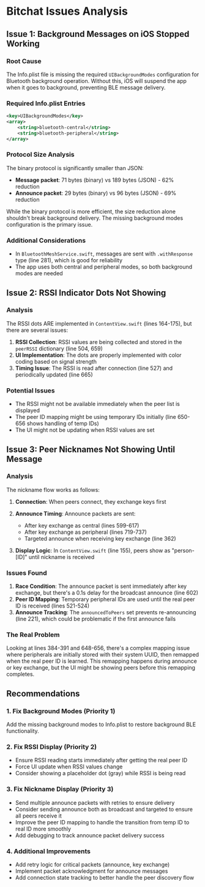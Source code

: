 # Bitchat Issues Analysis

## Issue 1: Background Messages on iOS Stopped Working

### Root Cause
The Info.plist file is missing the required `UIBackgroundModes` configuration for Bluetooth background operation. Without this, iOS will suspend the app when it goes to background, preventing BLE message delivery.

### Required Info.plist Entries
```xml
<key>UIBackgroundModes</key>
<array>
    <string>bluetooth-central</string>
    <string>bluetooth-peripheral</string>
</array>
```

### Protocol Size Analysis
The binary protocol is significantly smaller than JSON:
- **Message packet**: 71 bytes (binary) vs 189 bytes (JSON) - 62% reduction
- **Announce packet**: 29 bytes (binary) vs 96 bytes (JSON) - 69% reduction

While the binary protocol is more efficient, the size reduction alone shouldn't break background delivery. The missing background modes configuration is the primary issue.

### Additional Considerations
- In `BluetoothMeshService.swift`, messages are sent with `.withResponse` type (line 281), which is good for reliability
- The app uses both central and peripheral modes, so both background modes are needed

## Issue 2: RSSI Indicator Dots Not Showing

### Analysis
The RSSI dots ARE implemented in `ContentView.swift` (lines 164-175), but there are several issues:

1. **RSSI Collection**: RSSI values are being collected and stored in the `peerRSSI` dictionary (line 504, 659)
2. **UI Implementation**: The dots are properly implemented with color coding based on signal strength
3. **Timing Issue**: The RSSI is read after connection (line 527) and periodically updated (line 665)

### Potential Issues
- The RSSI might not be available immediately when the peer list is displayed
- The peer ID mapping might be using temporary IDs initially (line 650-656 shows handling of temp IDs)
- The UI might not be updating when RSSI values are set

## Issue 3: Peer Nicknames Not Showing Until Message

### Analysis
The nickname flow works as follows:

1. **Connection**: When peers connect, they exchange keys first
2. **Announce Timing**: Announce packets are sent:
   - After key exchange as central (lines 599-617)
   - After key exchange as peripheral (lines 719-737)
   - Targeted announce when receiving key exchange (line 362)

3. **Display Logic**: In `ContentView.swift` (line 155), peers show as "person-[ID]" until nickname is received

### Issues Found
1. **Race Condition**: The announce packet is sent immediately after key exchange, but there's a 0.1s delay for the broadcast announce (line 602)
2. **Peer ID Mapping**: Temporary peripheral IDs are used until the real peer ID is received (lines 521-524)
3. **Announce Tracking**: The `announcedToPeers` set prevents re-announcing (line 221), which could be problematic if the first announce fails

### The Real Problem
Looking at lines 384-391 and 648-656, there's a complex mapping issue where peripherals are initially stored with their system UUID, then remapped when the real peer ID is learned. This remapping happens during announce or key exchange, but the UI might be showing peers before this remapping completes.

## Recommendations

### 1. Fix Background Modes (Priority 1)
Add the missing background modes to Info.plist to restore background BLE functionality.

### 2. Fix RSSI Display (Priority 2)
- Ensure RSSI reading starts immediately after getting the real peer ID
- Force UI update when RSSI values change
- Consider showing a placeholder dot (gray) while RSSI is being read

### 3. Fix Nickname Display (Priority 3)
- Send multiple announce packets with retries to ensure delivery
- Consider sending announce both as broadcast and targeted to ensure all peers receive it
- Improve the peer ID mapping to handle the transition from temp ID to real ID more smoothly
- Add debugging to track announce packet delivery success

### 4. Additional Improvements
- Add retry logic for critical packets (announce, key exchange)
- Implement packet acknowledgment for announce messages
- Add connection state tracking to better handle the peer discovery flow